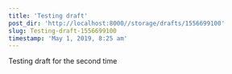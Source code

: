 ```yaml
---
title: 'Testing draft'
post_dir: 'http://localhost:8000//storage/drafts/1556699100'
slug: Testing-draft-1556699100
timestamp: 'May 1, 2019, 8:25 am'
---
```

Testing draft for the second time